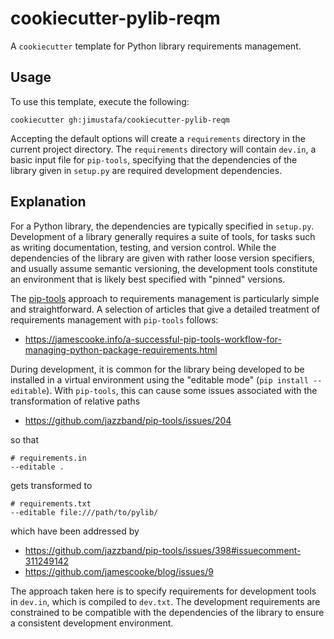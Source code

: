 # cookiecutter-pylib-reqm

A `cookiecutter` template for Python library requirements management.

## Usage

To use this template, execute the following:

```shell
cookiecutter gh:jimustafa/cookiecutter-pylib-reqm
```

Accepting the default options will create a `requirements` directory in the current project directory.
The `requirements` directory will contain `dev.in`, a basic input file for `pip-tools`,
specifying that the dependencies of the library given in `setup.py` are required development dependencies.

## Explanation

For a Python library, the dependencies are typically specified in `setup.py`.
Development of a library generally requires a suite of tools, for tasks such as
writing documentation,
testing,
and version control.
While the dependencies of the library are given with rather loose version specifiers,
and usually assume semantic versioning,
the development tools constitute an environment that is likely best specified with "pinned" versions.

The [pip-tools](https://github.com/jazzband/pip-tools/) approach to requirements management is particularly simple and straightforward.
A selection of articles that give a detailed treatment of requirements management with `pip-tools` follows:

- https://jamescooke.info/a-successful-pip-tools-workflow-for-managing-python-package-requirements.html

During development, it is common for the library being developed to be installed in a virtual environment using the "editable mode" (`pip install --editable`).
With `pip-tools`, this can cause some issues associated with the transformation of relative paths

- https://github.com/jazzband/pip-tools/issues/204

so that

```shell
# requirements.in
--editable .
```

gets transformed to

```shell
# requirements.txt
--editable file:///path/to/pylib/
```

which have been addressed by

- https://github.com/jazzband/pip-tools/issues/398#issuecomment-311249142
- https://github.com/jamescooke/blog/issues/9

The approach taken here is to specify requirements for development tools in `dev.in`,
which is compiled to `dev.txt`.
The development requirements are constrained to be compatible with the dependencies of the library to ensure a consistent development environment.

